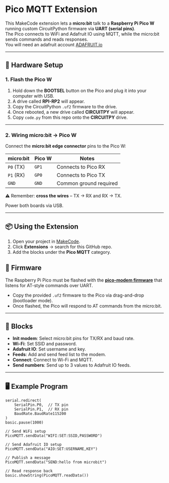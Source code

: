 # Pico MQTT Extension

This MakeCode extension lets a **micro:bit** talk to a **Raspberry Pi Pico W** running custom CircuitPython firmware via **UART (serial pins)**.  
The Pico connects to WiFi and Adafruit IO using MQTT, while the micro:bit sends commands and reads responses.       
You will need an adafruit account [ADAFRUIT.io](https://io.adafruit.com)

---

## 🔌 Hardware Setup

### 1. Flash the Pico W
1. Hold down the **BOOTSEL** button on the Pico and plug it into your computer with USB.  
2. A drive called **RPI-RP2** will appear.  
3. Copy the CircuitPython `.uf2` firmware to the drive.  
4. Once rebooted, a new drive called **CIRCUITPY** will appear.  
5. Copy `code.py` from this repo onto the **CIRCUITPY** drive.

---

### 2. Wiring micro:bit → Pico W
Connect the **micro:bit edge connector** pins to the Pico W:

| micro:bit | Pico W | Notes                   |
|-----------|--------|-------------------------|
| `P0` (TX) | `GP1`  | Connects to Pico RX     |
| `P1` (RX) | `GP0`  | Connects to Pico TX     |
| `GND`     | `GND`  | Common ground required  |

⚠️ Remember: **cross the wires** – TX → RX and RX → TX.  

Power both boards via USB.

---

## 📦 Using the Extension

1. Open your project in [MakeCode](https://makecode.microbit.org/).  
2. Click **Extensions** → search for this GitHub repo.  
3. Add the blocks under the **Pico MQTT** category.  

## 🔧 Firmware

The Raspberry Pi Pico must be flashed with the [**pico-modem firmware**](firmware/code.py) that listens for AT-style commands over UART.  
- Copy the provided `.uf2` firmware to the Pico via drag-and-drop (bootloader mode).  
- Once flashed, the Pico will respond to AT commands from the micro:bit.

---

## 🚀 Blocks

- **Init modem**: Select micro:bit pins for TX/RX and baud rate.  
- **Wi-Fi**: Set SSID and password.  
- **Adafruit IO**: Set username and key.  
- **Feeds**: Add and send feed list to the modem.  
- **Connect**: Connect to Wi-Fi and MQTT.  
- **Send numbers**: Send up to 3 values to Adafruit IO feeds.

---

## 🖥️ Example Program

```blocks
serial.redirect(
    SerialPin.P0,  // TX pin
    SerialPin.P1,  // RX pin
    BaudRate.BaudRate115200
)
basic.pause(1000)

// Send WiFi setup
PicoMQTT.sendData("WIFI:SET:SSID,PASSWORD")

// Send Adafruit IO setup
PicoMQTT.sendData("AIO:SET:USERNAME,KEY")

// Publish a message
PicoMQTT.sendData("SEND:hello from microbit")

// Read response back
basic.showString(PicoMQTT.readData())
